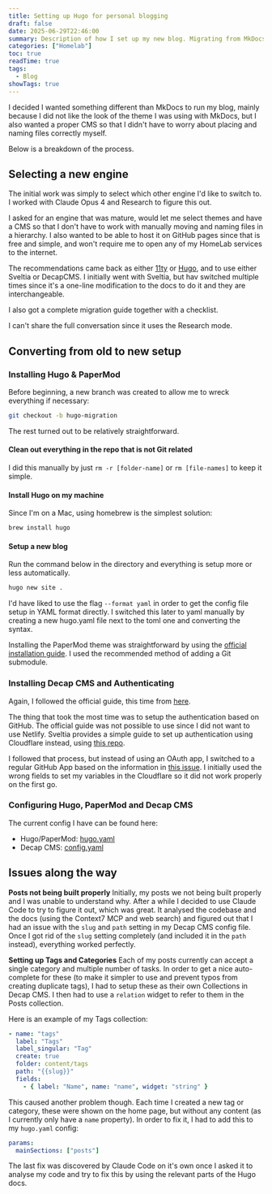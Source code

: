 ```yaml
---
title: Setting up Hugo for personal blogging
draft: false
date: 2025-06-29T22:46:00
summary: Description of how I set up my new blog. Migrating from MkDocs to Hugo.
categories: ["Homelab"]
toc: true
readTime: true
tags:
  - Blog
showTags: true
---
```


I decided I wanted something different than MkDocs to run my blog, mainly because I did not like the look of the theme I was using with MkDocs, but I also wanted a proper CMS so that I didn't have to worry about placing and naming files correctly myself.

Below is a breakdown of the process.

## Selecting a new engine

The initial work was simply to select which other engine I'd like to switch to. I worked with Claude Opus 4 and Research to figure this out.

I asked for an engine that was mature, would let me select themes and have a CMS so that I don't have to work with manually moving and naming files in a hierarchy. I also wanted to be able to host it on GitHub pages since that is free and simple, and won't require me to open any of my HomeLab services to the internet.

The recommendations came back as either [11ty](https://www.11ty.dev) or [Hugo](https://gohugo.io), and to use either Sveltia or DecapCMS. I initially went with Sveltia, but hav switched multiple times since it's a one-line modification to the docs to do it and they are interchangeable.

I also got a complete migration guide together with a checklist.

I can't share the full conversation since it uses the Research mode.

## Converting from old to new setup

### Installing Hugo & PaperMod

Before beginning, a new branch was created to allow me to wreck everything if necessary:

```bash
git checkout -b hugo-migration
```

The rest turned out to be relatively straightforward.

#### Clean out everything in the repo that is not Git related

I did this manually by just `rm -r [folder-name]` or `rm [file-names]` to keep it simple.

#### Install Hugo on my machine

Since I'm on a Mac, using homebrew is the simplest solution:

```bash
brew install hugo
```

#### Setup a new blog

Run the command below in the directory and everything is setup more or less automatically.

```bash
hugo new site .
```

I'd have liked to use the flag `--format yaml` in order to get the config file setup in YAML format directly. I switched this later to yaml manually by creating a new hugo.yaml file next to the toml one and converting the syntax.

Installing the PaperMod theme was straightforward by using the [official installation guide](https://adityatelange.github.io/hugo-PaperMod/posts/papermod/papermod-installation/). I used the recommended method of adding a Git submodule.

### Installing Decap CMS and Authenticating

Again, I followed the official guide, this time from [here](https://decapcms.org/docs/install-decap-cms/).

The thing that took the most time was to setup the authentication based on GitHub. The official guide was not possible to use since I did not want to use Netlify. Sveltia provides a simple guide to set up authentication using Cloudflare instead, using [this repo](https://github.com/sveltia/sveltia-cms-auth).

I followed that process, but instead of using an OAuth app, I switched to a regular GitHub App based on the information in [this issue](https://github.com/sveltia/sveltia-cms-auth/issues/15).
I initially used the wrong fields to set my variables in the Cloudflare so it did not work properly on the first go.

### Configuring Hugo, PaperMod and Decap CMS

The current config I have can be found here:

- Hugo/PaperMod: [hugo.yaml](https://github.com/cstalhem/cstalhem.github.io/blob/6a3d833636bc1b54b60b0e326636a772ac1d0a2b/hugo.yaml)
- Decap CMS: [config.yaml](https://github.com/cstalhem/cstalhem.github.io/blob/6a3d833636bc1b54b60b0e326636a772ac1d0a2b/static/admin/config.yml)

## Issues along the way

**Posts not being built properly**
Initially, my posts we not being built properly and I was unable to understand why. After a while I decided to use Claude Code to try to figure it out, which was great. It analysed the codebase and the docs (using the Context7 MCP and web search) and figured out that I had an issue with the `slug` and `path` setting in my Decap CMS config file. Once I got rid of the `slug` setting completely (and included it in the `path` instead), everything worked perfectly.

**Setting up Tags and Categories**
Each of my posts currently can accept a single category and multiple number of tasks. In order to get a nice auto-complete for these (to make it simpler to use and prevent typos from creating duplicate tags), I had to setup these as their own Collections in Decap CMS. I then had to use a `relation` widget to refer to them in the Posts collection.

Here is an example of my Tags collection:

```yaml
- name: "tags"
  label: "Tags"
  label_singular: "Tag"
  create: true
  folder: content/tags
  path: "{{slug}}"
  fields:
    - { label: "Name", name: "name", widget: "string" }
```

This caused another problem though. Each time I created a new tag or category, these were shown on the home page, but without any content (as I currently only have a `name` property). In order to fix it, I had to add this to my `hugo.yaml` config:

```yaml
params:
  mainSections: ["posts"]
```

The last fix was discovered by Claude Code on it's own once I asked it to analyse my code and try to fix this by using the relevant parts of the Hugo docs.
